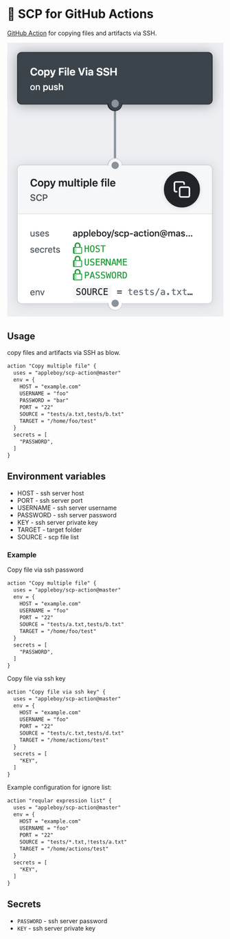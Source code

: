 # 🚀 SCP for GitHub Actions

[GitHub Action](https://developer.github.com/actions/) for copying files and artifacts via SSH.

<img src="./images/copy-multiple-file.png">

## Usage

copy files and artifacts via SSH as blow.

```
action "Copy multiple file" {
  uses = "appleboy/scp-action@master"
  env = {
    HOST = "example.com"
    USERNAME = "foo"
    PASSWORD = "bar"
    PORT = "22"
    SOURCE = "tests/a.txt,tests/b.txt"
    TARGET = "/home/foo/test"
  }
  secrets = [
    "PASSWORD",
  ]
}
```

## Environment variables

* HOST - ssh server host
* PORT - ssh server port
* USERNAME - ssh server username
* PASSWORD - ssh server password
* KEY - ssh server private key
* TARGET - target folder
* SOURCE - scp file list

### Example

Copy file via ssh password

```
action "Copy multiple file" {
  uses = "appleboy/scp-action@master"
  env = {
    HOST = "example.com"
    USERNAME = "foo"
    PORT = "22"
    SOURCE = "tests/a.txt,tests/b.txt"
    TARGET = "/home/foo/test"
  }
  secrets = [
    "PASSWORD",
  ]
}
```

Copy file via ssh key

```
action "Copy file via ssh key" {
  uses = "appleboy/scp-action@master"
  env = {
    HOST = "example.com"
    USERNAME = "foo"
    PORT = "22"
    SOURCE = "tests/c.txt,tests/d.txt"
    TARGET = "/home/actions/test"
  }
  secrets = [
    "KEY",
  ]
}
```

Example configuration for ignore list:

```
action "reqular expression list" {
  uses = "appleboy/scp-action@master"
  env = {
    HOST = "example.com"
    USERNAME = "foo"
    PORT = "22"
    SOURCE = "tests/*.txt,!tests/a.txt"
    TARGET = "/home/actions/test"
  }
  secrets = [
    "KEY",
  ]
}
```

## Secrets

* `PASSWORD` - ssh server password
* `KEY` - ssh server private key
